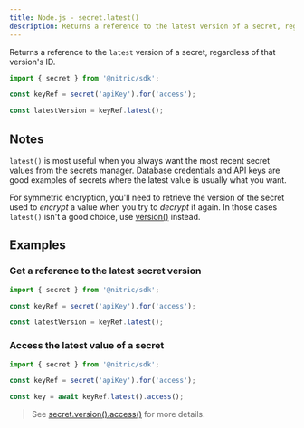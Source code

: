 ```yaml
---
title: Node.js - secret.latest()
description: Returns a reference to the latest version of a secret, regardless of that version's ID.
---
```


Returns a reference to the `latest` version of a secret, regardless of that version's ID.

```javascript
import { secret } from '@nitric/sdk';

const keyRef = secret('apiKey').for('access');

const latestVersion = keyRef.latest();
```

## Notes

`latest()` is most useful when you always want the most recent secret values from the secrets manager. Database credentials and API keys are good examples of secrets where the latest value is usually what you want.

For symmetric encryption, you'll need to retrieve the version of the secret used to _encrypt_ a value when you try to _decrypt_ it again. In those cases `latest()` isn't a good choice, use [version()](./secret-version) instead.

## Examples

### Get a reference to the latest secret version

```javascript
import { secret } from '@nitric/sdk';

const keyRef = secret('apiKey').for('access');

const latestVersion = keyRef.latest();
```

### Access the latest value of a secret

```javascript
import { secret } from '@nitric/sdk';

const keyRef = secret('apiKey').for('access');

const key = await keyRef.latest().access();
```

> See [secret.version().access()](./secret-version-access) for more details.
